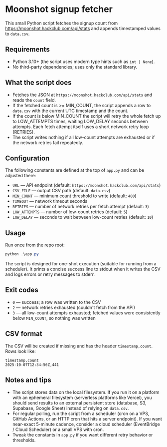 # Moonshot signup fetcher

This small Python script fetches the signup count from https://moonshot.hackclub.com/api/stats and appends timestamped values to `data.csv`.

## Requirements

- Python 3.10+ (the script uses modern type hints such as `int | None`).
- No third-party dependencies; uses only the standard library.

## What the script does

- Fetches the JSON at `https://moonshot.hackclub.com/api/stats` and reads the `count` field.
- If the fetched count is >= MIN_COUNT, the script appends a row to `data.csv` with the current UTC timestamp and the count.
- If the count is below MIN_COUNT the script will retry the whole fetch up to LOW_ATTEMPTS times, waiting LOW_DELAY seconds between attempts. Each fetch attempt itself uses a short network retry loop (RETRIES).
- The script writes nothing if all low-count attempts are exhausted or if the network retries fail repeatedly.

## Configuration

The following constants are defined at the top of `app.py` and can be adjusted there:

- `URL` — API endpoint (default: `https://moonshot.hackclub.com/api/stats`)
- `CSV_FILE` — output CSV path (default: `data.csv`)
- `MIN_COUNT` — minimum count threshold to write (default: `400`)
- `TIMEOUT` — network timeout seconds
- `RETRIES` — number of network retries per fetch attempt (default: `3`)
- `LOW_ATTEMPTS` — number of low-count retries (default: `5`)
- `LOW_DELAY` — seconds to wait between low-count retries (default: `10`)

## Usage

Run once from the repo root:

```powershell
python .\app.py
```

The script is designed for one-shot execution (suitable for running from a scheduler). It prints a concise success line to stdout when it writes the CSV and logs errors or retry messages to stderr.

## Exit codes

- `0` — success; a row was written to the CSV
- `2` — network retries exhausted (couldn't fetch from the API)
- `3` — all low-count attempts exhausted; fetched values were consistently below `MIN_COUNT`, so nothing was written

## CSV format

The CSV will be created if missing and has the header `timestamp,count`. Rows look like:

```
timestamp,count
2025-10-07T12:34:56Z,441
```

## Notes and tips

- The script stores data on the local filesystem. If you run it on a platform with an ephemeral filesystem (serverless platforms like Vercel), you should send results to an external persistent store (database, S3, Supabase, Google Sheet) instead of relying on `data.csv`.
- For regular polling, run the script from a scheduler (cron on a VPS, GitHub Actions, or an HTTP cron that hits a server endpoint). If you want near-exact 5-minute cadence, consider a cloud scheduler (EventBridge / Cloud Scheduler) or a small VPS with cron.
- Tweak the constants in `app.py` if you want different retry behavior or thresholds.
